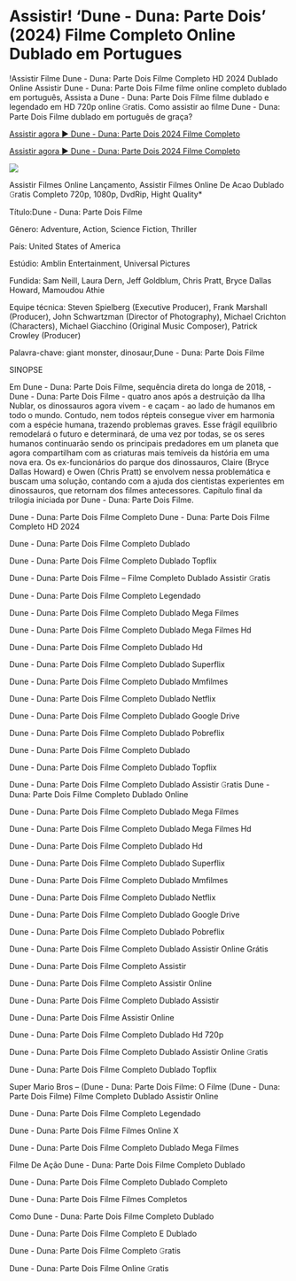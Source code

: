 # Assistir! ‘Dune - Duna: Parte Dois’ (2024) Filme Completo Online Dublado em Portugues

!Assistir Filme Dune - Duna: Parte Dois Filme Completo HD 2024 Dublado Online Assistir Dune - Duna: Parte Dois Filme filme online completo dublado em português, Assista a Dune - Duna: Parte Dois Filme filme dublado e legendado em HD 720p online 𝙶ratis. Como assistir ao filme Dune - Duna: Parte Dois Filme dublado em português de graça?

[Assistir agora ▶ Dune - Duna: Parte Dois 2024 Filme Completo](https://bit.ly/dune-part-two-2024-Full-movie)

[Assistir agora ▶ Dune - Duna: Parte Dois 2024 Filme Completo](https://bit.ly/dune-part-two-2024-Full-movie)

<a href="https://bit.ly/dune-part-two-2024-Full-movie: Part Two-2024-Full-Movie"><img src="https://www.techmehow.com/wp-content/uploads/2024/03/rgbsrteg.gif" style="max-width: 100%;"></a>

Assistir Filmes Online Lançamento, Assistir Filmes Online De Acao Dublado 𝙶ratis Completo 720p, 1080p, DvdRip, Hight Quality*

Título:Dune - Duna: Parte Dois Filme

Gênero: Adventure, Action, Science Fiction, Thriller

País: United States of America

Estúdio: Amblin Entertainment, Universal Pictures

Fundida: Sam Neill, Laura Dern, Jeff Goldblum, Chris Pratt, Bryce Dallas Howard, Mamoudou Athie

Equipe técnica: Steven Spielberg (Executive Producer), Frank Marshall (Producer), John Schwartzman (Director of Photography), Michael Crichton (Characters), Michael Giacchino (Original Music Composer), Patrick Crowley (Producer)

Palavra-chave: giant monster, dinosaur,Dune - Duna: Parte Dois Filme

SINOPSE

Em Dune - Duna: Parte Dois Filme, sequência direta do longa de 2018, -Dune - Duna: Parte Dois Filme - quatro anos após a destruição da Ilha Nublar, os dinossauros agora vivem - e caçam - ao lado de humanos em todo o mundo. Contudo, nem todos répteis consegue viver em harmonia com a espécie humana, trazendo problemas graves. Esse frágil equilíbrio remodelará o futuro e determinará, de uma vez por todas, se os seres humanos continuarão sendo os principais predadores em um planeta que agora compartilham com as criaturas mais temíveis da história em uma nova era. Os ex-funcionários do parque dos dinossauros, Claire (Bryce Dallas Howard) e Owen (Chris Pratt) se envolvem nessa problemática e buscam uma solução, contando com a ajuda dos cientistas experientes em dinossauros, que retornam dos filmes antecessores. Capítulo final da trilogia iniciada por Dune - Duna: Parte Dois Filme.

Dune - Duna: Parte Dois Filme Completo
Dune - Duna: Parte Dois Filme Completo HD 2024

Dune - Duna: Parte Dois Filme Completo Dublado

Dune - Duna: Parte Dois Filme Completo Dublado Topflix

Dune - Duna: Parte Dois Filme – Filme Completo Dublado Assistir 𝙶ratis

Dune - Duna: Parte Dois Filme Completo Legendado

Dune - Duna: Parte Dois Filme Completo Dublado Mega Filmes

Dune - Duna: Parte Dois Filme Completo Dublado Mega Filmes Hd

Dune - Duna: Parte Dois Filme Completo Dublado Hd

Dune - Duna: Parte Dois Filme Completo Dublado Superflix

Dune - Duna: Parte Dois Filme Completo Dublado Mmfilmes

Dune - Duna: Parte Dois Filme Completo Dublado Netflix

Dune - Duna: Parte Dois Filme Completo Dublado Google Drive

Dune - Duna: Parte Dois Filme Completo Dublado Pobreflix

Dune - Duna: Parte Dois Filme Completo Dublado

Dune - Duna: Parte Dois Filme Completo Dublado Topflix

Dune - Duna: Parte Dois Filme Completo Dublado Assistir 𝙶ratis
Dune - Duna: Parte Dois Filme Completo Dublado Online

Dune - Duna: Parte Dois Filme Completo Dublado Mega Filmes

Dune - Duna: Parte Dois Filme Completo Dublado Mega Filmes Hd

Dune - Duna: Parte Dois Filme Completo Dublado Hd

Dune - Duna: Parte Dois Filme Completo Dublado Superflix

Dune - Duna: Parte Dois Filme Completo Dublado Mmfilmes

Dune - Duna: Parte Dois Filme Completo Dublado Netflix

Dune - Duna: Parte Dois Filme Completo Dublado Google Drive

Dune - Duna: Parte Dois Filme Completo Dublado Pobreflix

Dune - Duna: Parte Dois Filme Completo Dublado Assistir Online Grátis

Dune - Duna: Parte Dois Filme Completo Assistir

Dune - Duna: Parte Dois Filme Completo Assistir Online

Dune - Duna: Parte Dois Filme Completo Dublado Assistir

Dune - Duna: Parte Dois Filme Assistir Online

Dune - Duna: Parte Dois Filme Completo Dublado Hd 720p

Dune - Duna: Parte Dois Filme Completo Dublado Assistir Online 𝙶ratis

Dune - Duna: Parte Dois Filme Completo Dublado Topflix

Super Mario Bros – (Dune - Duna: Parte Dois Filme: O Filme (Dune - Duna: Parte Dois Filme) Filme Completo Dublado Assistir Online

Dune - Duna: Parte Dois Filme Completo Legendado

Dune - Duna: Parte Dois Filme Filmes Online X

Dune - Duna: Parte Dois Filme Completo Dublado Mega Filmes

Filme De Ação Dune - Duna: Parte Dois Filme Completo Dublado

Dune - Duna: Parte Dois Filme Completo Dublado Completo

Dune - Duna: Parte Dois Filme Filmes Completos

Como Dune - Duna: Parte Dois Filme Completo Dublado

Dune - Duna: Parte Dois Filme Completo E Dublado

Dune - Duna: Parte Dois Filme Completo 𝙶ratis

Dune - Duna: Parte Dois Filme Online 𝙶ratis

 

 

